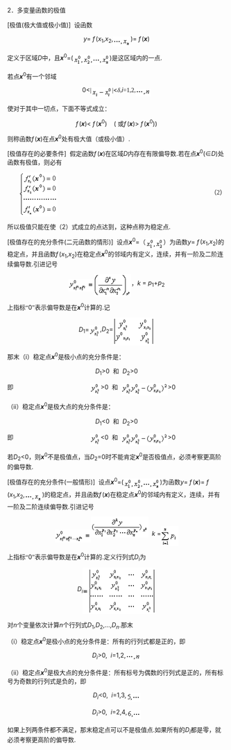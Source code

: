 <div class=Section1>
<p class=MsoNormal><span lang=EN-US>2</span><span lang=ZH-CN style='font-family:
宋体_GB2312'>．多变量函数的极值</span></p>
<p class=MsoNormal><span lang=EN-US>[</span><span lang=ZH-CN style='font-family:
宋体_GB2312'>极值</span><span lang=EN-US>(</span><span lang=ZH-CN style='font-family:
宋体_GB2312'>极大值或极小值</span><span lang=EN-US>)]&nbsp; </span><span lang=ZH-CN
style='font-family:宋体_GB2312'>设函数</span></p>
<p class=MsoNormal align=center style='text-align:center'><i><span lang=EN-US>y</span></i><span
lang=EN-US>=<i> f</i></span><i><span lang=EN-US style='font-size:5.5pt'> </span></i><span
lang=EN-US>(<i>x</i><sub>1</sub>,<i>x</i><sub>2</sub>,<sub><img width=40
height=24 src="res/17e9d95da129bdd93c34fb6cc6aaaa52_5489_files/image002.gif"
u1:shapes="_x0000_i1025" align=absmiddle></sub>)=<i> f</i></span><i><span
lang=EN-US style='font-size:5.5pt'> </span></i><span lang=EN-US>(<b><i>x</i></b>)</span></p>
<p class=MsoNormal><span lang=ZH-CN style='font-family:宋体_GB2312'>定义于区域</span><i><span
lang=EN-US>D</span></i><span lang=ZH-CN style='font-family:宋体_GB2312'>中，且</span><b><i><span
lang=EN-US>x</span></i></b><sup><span lang=EN-US>0</span></sup><span
lang=EN-US>=(</span><sub><span lang=EN-US style='font-size:10.5pt'><img
width=84 height=25 src="res/17e9d95da129bdd93c34fb6cc6aaaa52_5489_files/image004.gif"
u1:shapes="_x0000_i1026" align=absmiddle></span></sub><span lang=EN-US>)</span><span
lang=ZH-CN style='font-family:宋体_GB2312'>是这区域内的一点</span><span lang=EN-US>.</span></p>
<p class=MsoNormal><span lang=ZH-CN style='font-family:宋体_GB2312'>若点</span><b><i><span
lang=EN-US>x</span></i></b><sup><span lang=EN-US>0</span></sup><span
lang=ZH-CN style='font-family:宋体_GB2312'>有一个邻域</span></p>
<p class=MsoNormal align=center style='text-align:center'><span lang=EN-US>0&lt;</span><span
lang=EN-US style='font-family:宋体_GB2312'>|</span><sub><span lang=EN-US
style='font-size:10.5pt'><img width=48 height=25
src="res/17e9d95da129bdd93c34fb6cc6aaaa52_5489_files/image006.gif" u1:shapes="_x0000_i1027"
align=absmiddle></span></sub><span lang=EN-US style='font-family:宋体_GB2312'>|</span><span
lang=EN-US>&lt;</span><i><span lang=ZH-CN style='font-family:宋体_GB2312'>δ</span></i><span
lang=EN-US style='font-family:宋体_GB2312'>,</span><i><span lang=EN-US>i</span></i><span
lang=EN-US style='font-family:宋体_GB2312'>=1,2,<sub><img width=35 height=17
src="res/17e9d95da129bdd93c34fb6cc6aaaa52_5489_files/image008.gif" u1:shapes="_x0000_i1028"
align=absmiddle></sub></span></p>
<p class=MsoNormal><span lang=ZH-CN style='font-family:宋体_GB2312'>使对于其中一切点，下面不等式成立：</span></p>
<p class=MsoNormal align=center style='text-align:center'><i><span lang=EN-US>f</span></i><i><span
lang=EN-US style='font-size:5.5pt'> </span></i><span lang=EN-US>(<b><i>x</i></b>)&lt;<i>
f</i></span><i><span lang=EN-US style='font-size:5.5pt'> </span></i><span
lang=EN-US>(<b><i>x</i></b><sup>0</sup>)&nbsp;&nbsp;&nbsp; ( </span><span
lang=ZH-CN style='font-family:宋体_GB2312'>或</span><i><span lang=EN-US>f</span></i><i><span
lang=EN-US style='font-size:5.5pt'> </span></i><span lang=EN-US>(<b><i>x</i></b>)&gt;<i>
f</i></span><i><span lang=EN-US style='font-size:5.5pt'> </span></i><span
lang=EN-US>(<b><i>x</i></b><sup>0</sup>))</span></p>
<p class=MsoNormal><span lang=ZH-CN style='font-family:宋体_GB2312'>则称函数</span><i><span
lang=EN-US>f</span></i><i><span lang=EN-US style='font-size:5.5pt'> </span></i><span
lang=EN-US>(<b><i>x</i></b>)</span><span lang=ZH-CN style='font-family:宋体_GB2312'>在点</span><b><i><span
lang=EN-US>x</span></i></b><sup><span lang=EN-US>0</span></sup><span
lang=ZH-CN style='font-family:宋体_GB2312'>处有极大值（或极小值）</span><span lang=EN-US>.</span></p>
<p class=MsoNormal><span lang=EN-US>[</span><span lang=ZH-CN style='font-family:
宋体_GB2312'>极值存在的必要条件</span><span lang=EN-US>]&nbsp; </span><span lang=ZH-CN
style='font-family:宋体_GB2312'>假定函数</span><i><span lang=EN-US>f</span></i><i><span
lang=EN-US style='font-size:5.5pt'> </span></i><span lang=EN-US>(<b><i>x</i></b>)</span><span
lang=ZH-CN style='font-family:宋体_GB2312'>在区域</span><i><span lang=EN-US>D</span></i><span
lang=ZH-CN style='font-family:宋体_GB2312'>内存在有限偏导数</span><span lang=EN-US>.</span><span
lang=ZH-CN style='font-family:宋体_GB2312'>若在点</span><b><i><span lang=EN-US>x</span></i></b><sup><span
lang=EN-US>0</span></sup><span lang=EN-US>(</span><span lang=ZH-CN
style='font-family:宋体_GB2312'>∈</span><i><span lang=EN-US>D</span></i><span
lang=EN-US>)</span><span lang=ZH-CN style='font-family:宋体_GB2312'>处函数有极值，则必有</span></p>
<pre style='text-align:right' align=right><sub><span lang=EN-US
style='font-size:10.5pt'><img width=88 height=101
src="res/17e9d95da129bdd93c34fb6cc6aaaa52_5489_files/image010.gif" u1:shapes="_x0000_i1029"
align=absmiddle></span></sub><span lang=EN-US>&nbsp;&nbsp;&nbsp; &nbsp;&nbsp;&nbsp;&nbsp;&nbsp;&nbsp;&nbsp;&nbsp;&nbsp;&nbsp;&nbsp;&nbsp;&nbsp;&nbsp;&nbsp;&nbsp;&nbsp;&nbsp;&nbsp;&nbsp;&nbsp;&nbsp;&nbsp;&nbsp;&nbsp;&nbsp;&nbsp;&nbsp;&nbsp;&nbsp;&nbsp;&nbsp;&nbsp; &nbsp;&nbsp;&nbsp; </span><span
lang=ZH-CN style='font-family:宋体_GB2312'>（</span><span lang=EN-US
style='font-family:"Times New Roman"'>2</span><span lang=ZH-CN
style='font-family:宋体_GB2312'>）</span></pre>
<p class=MsoNormal><span lang=ZH-CN style='font-family:宋体_GB2312'>所以极值只能在使（</span><span
lang=EN-US>2</span><span lang=ZH-CN style='font-family:宋体_GB2312'>）式成立的点达到，这种点称为稳定点</span><span
lang=EN-US>.</span></p>
<p class=MsoNormal><span lang=EN-US>[</span><span lang=ZH-CN style='font-family:
宋体_GB2312'>极值存在的充分条件</span><span lang=EN-US>(</span><span lang=ZH-CN
style='font-family:宋体_GB2312'>二元函数的情形</span><span lang=EN-US>)]&nbsp; </span><span
lang=ZH-CN style='font-family:宋体_GB2312'>设点</span><b><i><span lang=EN-US>x</span></i></b><sup><span
lang=EN-US>0</span></sup><span lang=EN-US>=</span><span lang=ZH-CN
style='font-family:宋体_GB2312'>（</span><sub><span lang=EN-US style='font-size:
10.5pt'><img width=41 height=24 src="res/17e9d95da129bdd93c34fb6cc6aaaa52_5489_files/image012.gif"
u1:shapes="_x0000_i1039" align=absmiddle></span></sub><span lang=ZH-CN
style='font-family:宋体_GB2312'>）为函数</span><i><span lang=EN-US>y</span></i><span
lang=EN-US>=<i> f</i></span><i><span lang=EN-US style='font-size:5.5pt'> </span></i><span
lang=EN-US>(<i>x</i><sub>1</sub>,<i>x</i><sub>2</sub>)</span><span lang=ZH-CN
style='font-family:宋体_GB2312'>的稳定点，并且函数</span><i><span lang=EN-US>f</span></i><i><span
lang=EN-US style='font-size:5.5pt'> </span></i><span lang=EN-US>(<i>x</i><sub>1</sub>,<i>x</i><sub>2</sub>)</span><span
lang=ZH-CN style='font-family:宋体_GB2312'>在稳定点</span><b><i><span lang=EN-US>x</span></i></b><sup><span
lang=EN-US>0</span></sup><span lang=ZH-CN style='font-family:宋体_GB2312'>的邻域内有定义，连续，并有一阶及二阶连续偏导数</span><span
lang=EN-US>.</span><span lang=ZH-CN style='font-family:宋体_GB2312'>引进记号</span></p>
<p class=MsoNormal align=center style='text-align:center'><sub><span
lang=EN-US style='font-size:10.5pt'><img width=59 height=29
src="res/17e9d95da129bdd93c34fb6cc6aaaa52_5489_files/image014.gif" u1:shapes="_x0000_i1040"
align=absmiddle><img width=86 height=51
src="res/17e9d95da129bdd93c34fb6cc6aaaa52_5489_files/image016.gif" u1:shapes="_x0000_i1041"
align=absmiddle></span></sub><span lang=ZH-CN style='font-family:宋体_GB2312'>，</span><i><span
lang=EN-US>k </span></i><span lang=EN-US>= <i>p</i><sub>1</sub>+<i>p</i><sub>2</sub></span></p>
<p class=MsoNormal><span lang=ZH-CN style='font-family:宋体_GB2312'>上指标“</span><span
lang=EN-US>0</span><span lang=ZH-CN style='font-family:宋体_GB2312'>”表示偏导数是在</span><b><i><span
lang=EN-US>x</span></i></b><sup><span lang=EN-US>0</span></sup><span
lang=ZH-CN style='font-family:宋体_GB2312'>计算的</span><span lang=EN-US>.</span><span
lang=ZH-CN style='font-family:宋体_GB2312'>记</span></p>
<p class=MsoNormal align=center style='text-align:center'><i><span lang=EN-US>D</span></i><sub><span
lang=EN-US>1</span></sub><span lang=EN-US>=</span><sub><span lang=EN-US
style='font-size:10.5pt'><img width=25 height=29
src="res/17e9d95da129bdd93c34fb6cc6aaaa52_5489_files/image018.gif" u1:shapes="_x0000_i1042"
align=absmiddle></span></sub><span lang=EN-US>,<i>D</i><sub>2</sub>=</span><sub><span
lang=EN-US style='font-size:10.5pt'><img width=95 height=65
src="res/17e9d95da129bdd93c34fb6cc6aaaa52_5489_files/image020.gif" u1:shapes="_x0000_i1043"
align=absmiddle></span></sub></p>
<p class=MsoNormal><span lang=ZH-CN style='font-family:宋体_GB2312'>那末（</span><span
lang=EN-US>i</span><span lang=ZH-CN style='font-family:宋体_GB2312'>）稳定点</span><b><i><span
lang=EN-US>x</span></i></b><sup><span lang=EN-US>0</span></sup><span
lang=ZH-CN style='font-family:宋体_GB2312'>是极小点的充分条件是：</span></p>
<p class=MsoNormal align=center style='text-align:center'><i><span lang=EN-US>D</span></i><sub><span
lang=EN-US>1</span></sub><span lang=EN-US>&gt;0&nbsp; </span><span lang=ZH-CN
style='font-family:宋体_GB2312'>和</span><span lang=EN-US>&nbsp; <i>D</i><sub>2</sub>&gt;0</span></p>
<p class=MsoNormal><span lang=ZH-CN style='font-family:宋体_GB2312'>即</span><span
lang=EN-US>&nbsp;&nbsp;&nbsp;&nbsp;&nbsp;&nbsp;&nbsp;&nbsp;&nbsp;&nbsp;&nbsp;&nbsp;&nbsp;&nbsp;&nbsp;&nbsp;&nbsp;&nbsp;&nbsp;&nbsp;&nbsp;&nbsp;&nbsp;&nbsp;&nbsp;&nbsp;&nbsp;&nbsp;&nbsp;&nbsp;&nbsp;&nbsp;&nbsp;&nbsp;&nbsp;&nbsp;&nbsp;&nbsp;&nbsp;&nbsp;&nbsp;&nbsp;&nbsp;&nbsp; </span><sub><span
lang=EN-US style='font-size:10.5pt'><img width=24 height=29
src="res/17e9d95da129bdd93c34fb6cc6aaaa52_5489_files/image021.gif" u1:shapes="_x0000_i1044"
align=absmiddle></span></sub><span lang=EN-US>&gt;0&nbsp; </span><span
lang=ZH-CN style='font-family:宋体_GB2312'>和</span><span lang=EN-US>&nbsp; </span><sub><span
lang=EN-US style='font-size:10.5pt'><img width=107 height=29
src="res/17e9d95da129bdd93c34fb6cc6aaaa52_5489_files/image023.gif" u1:shapes="_x0000_i1045"
align=absmiddle></span></sub><span lang=EN-US>&gt;0</span></p>
<p class=MsoNormal><span lang=ZH-CN style='font-family:宋体_GB2312'>（</span><span
lang=EN-US>ii</span><span lang=ZH-CN style='font-family:宋体_GB2312'>）稳定点</span><b><i><span
lang=EN-US>x</span></i></b><sup><span lang=EN-US>0</span></sup><span
lang=ZH-CN style='font-family:宋体_GB2312'>是极大点的充分条件是：</span></p>
<p class=MsoNormal align=center style='text-align:center'><i><span lang=EN-US>D</span></i><sub><span
lang=EN-US>1</span></sub><span lang=EN-US>&lt;0&nbsp; </span><span lang=ZH-CN
style='font-family:宋体_GB2312'>和</span><span lang=EN-US>&nbsp; <i>D</i><sub>2</sub>&gt;0</span></p>
<p class=MsoNormal><span lang=ZH-CN style='font-family:宋体_GB2312'>即</span><span
lang=EN-US>&nbsp;&nbsp;&nbsp;&nbsp;&nbsp;&nbsp;&nbsp;&nbsp;&nbsp;&nbsp;&nbsp;&nbsp;&nbsp;&nbsp;&nbsp;&nbsp;&nbsp;&nbsp;&nbsp;&nbsp;&nbsp;&nbsp;&nbsp;&nbsp;&nbsp;&nbsp;&nbsp;&nbsp;&nbsp;&nbsp;&nbsp;&nbsp;&nbsp;&nbsp;&nbsp;&nbsp;&nbsp;&nbsp;&nbsp;&nbsp;&nbsp;&nbsp;&nbsp;&nbsp; </span><sub><span
lang=EN-US style='font-size:10.5pt'><img width=24 height=29
src="res/17e9d95da129bdd93c34fb6cc6aaaa52_5489_files/image024.gif" u1:shapes="_x0000_i1046"
align=absmiddle></span></sub><span lang=EN-US>&lt;0&nbsp; </span><span
lang=ZH-CN style='font-family:宋体_GB2312'>和</span><span lang=EN-US>&nbsp; </span><sub><span
lang=EN-US style='font-size:10.5pt'><img width=107 height=29
src="res/17e9d95da129bdd93c34fb6cc6aaaa52_5489_files/image026.gif" u1:shapes="_x0000_i1047"
align=absmiddle></span></sub><span lang=EN-US>&gt;0</span></p>
<p class=MsoNormal><span lang=ZH-CN style='font-family:宋体_GB2312'>若</span><i><span
lang=EN-US>D</span></i><sub><span lang=EN-US>2</span></sub><span lang=EN-US>&lt;0</span><span
lang=ZH-CN style='font-family:宋体_GB2312'>，则</span><b><i><span lang=EN-US>x</span></i></b><sup><span
lang=EN-US>0</span></sup><span lang=ZH-CN style='font-family:宋体_GB2312'>不是极值点，当</span><i><span
lang=EN-US>D</span></i><sub><span lang=EN-US>2</span></sub><span lang=EN-US>=0</span><span
lang=ZH-CN style='font-family:宋体_GB2312'>时不能肯定</span><b><i><span lang=EN-US>x</span></i></b><sup><span
lang=EN-US>0</span></sup><span lang=ZH-CN style='font-family:宋体_GB2312'>是否极值点，必须考察更高阶的偏导数</span><span
lang=EN-US>.</span></p>
<p class=MsoNormal><span lang=EN-US>[</span><span lang=ZH-CN style='font-family:
宋体_GB2312'>极值存在的充分条件</span><span lang=EN-US>(</span><span lang=ZH-CN
style='font-family:宋体_GB2312'>一般情形</span><span lang=EN-US>)]&nbsp; </span><span
lang=ZH-CN style='font-family:宋体_GB2312'>设点</span><b><i><span lang=EN-US>x</span></i></b><sup><span
lang=EN-US>0</span></sup><span lang=EN-US>=(</span><sub><span lang=EN-US
style='font-size:10.5pt'><img width=84 height=25
src="res/17e9d95da129bdd93c34fb6cc6aaaa52_5489_files/image028.gif" u1:shapes="_x0000_i1048"
align=absmiddle></span></sub><span lang=EN-US>)</span><span lang=ZH-CN
style='font-family:宋体_GB2312'>为函数</span><i><span lang=EN-US>y</span></i><span
lang=EN-US>=<i> f</i></span><i><span lang=EN-US style='font-size:5.5pt'> </span></i><span
lang=EN-US>(<b><i>x</i></b>)=<i> f</i></span><i><span lang=EN-US
style='font-size:5.5pt'> </span></i><span lang=EN-US>(<i>x</i><sub>1</sub>,<i>x</i><sub>2</sub>,<sub><img
width=40 height=24 src="res/17e9d95da129bdd93c34fb6cc6aaaa52_5489_files/image030.gif"
u1:shapes="_x0000_i1049" align=absmiddle></sub>)</span><span lang=ZH-CN
style='font-family:宋体_GB2312'>的稳定点，并且函数</span><i><span lang=EN-US>f</span></i><i><span
lang=EN-US style='font-size:5.5pt'> </span></i><span lang=EN-US>(<b><i>x</i></b>)</span><span
lang=ZH-CN style='font-family:宋体_GB2312'>在稳定点</span><b><i><span lang=EN-US>x</span></i></b><sup><span
lang=EN-US>0</span></sup><span lang=ZH-CN style='font-family:宋体_GB2312'>的邻域内有定义，连续，并有一阶及二阶连续偏导数</span><span
lang=EN-US>.</span><span lang=ZH-CN style='font-family:宋体_GB2312'>引进记号</span></p>
<p class=MsoNormal align=center style='text-align:center'><sub><span
lang=EN-US style='font-size:10.5pt'><img width=83 height=29
src="res/17e9d95da129bdd93c34fb6cc6aaaa52_5489_files/image032.gif" u1:shapes="_x0000_i1050"
align=absmiddle><img width=133 height=48
src="res/17e9d95da129bdd93c34fb6cc6aaaa52_5489_files/image034.gif" u1:shapes="_x0000_i1051"></span></sub><span
lang=EN-US>&nbsp; <i>k </i>=</span><sub><span lang=EN-US style='font-size:10.5pt'><img
width=40 height=45 src="res/17e9d95da129bdd93c34fb6cc6aaaa52_5489_files/image036.gif"
u1:shapes="_x0000_i1052" align=absmiddle></span></sub></p>
<p class=MsoNormal><span lang=ZH-CN style='font-family:宋体_GB2312'>上指标“</span><span
lang=EN-US>0</span><span lang=ZH-CN style='font-family:宋体_GB2312'>”表示偏导数是在</span><b><i><span
lang=EN-US>x</span></i></b><sup><span lang=EN-US>0</span></sup><span
lang=ZH-CN style='font-family:宋体_GB2312'>计算的</span><span lang=EN-US>.</span><span
lang=ZH-CN style='font-family:宋体_GB2312'>定义行列式</span><i><span lang=EN-US>D<sub>i</sub></span></i><span
lang=ZH-CN style='font-family:宋体_GB2312'>为</span></p>
<p class=MsoNormal align=center style='text-align:center'><i><span lang=EN-US>D<sub>i</sub></span></i><sub><span
lang=EN-US style='font-size:10.5pt'><img width=168 height=107
src="res/17e9d95da129bdd93c34fb6cc6aaaa52_5489_files/image038.gif" u1:shapes="_x0000_i1053"
align=absmiddle></span></sub></p>
<p class=MsoNormal><span lang=ZH-CN style='font-family:宋体_GB2312'>对</span><i><span
lang=EN-US>n</span></i><span lang=ZH-CN style='font-family:宋体_GB2312'>个变量依次计算</span><i><span
lang=EN-US>n</span></i><span lang=ZH-CN style='font-family:宋体_GB2312'>个行列式</span><i><span
lang=EN-US>D</span></i><sub><span lang=EN-US>1</span></sub><span lang=EN-US>,<i>D</i><sub>2</sub>,…,<i>D<sub>n</sub></i>.</span><span
lang=ZH-CN style='font-family:宋体_GB2312'>那末</span></p>
<p class=MsoNormal><span lang=ZH-CN style='font-family:宋体_GB2312'>（</span><span
lang=EN-US>i</span><span lang=ZH-CN style='font-family:宋体_GB2312'>）稳定点</span><b><i><span
lang=EN-US>x</span></i></b><sup><span lang=EN-US>0</span></sup><span
lang=ZH-CN style='font-family:宋体_GB2312'>是极小点的充分条件是：所有的行列式都是正的，即</span></p>
<p class=MsoNormal align=center style='text-align:center'><i><span lang=EN-US>D<sub>i</sub></span></i><span
lang=EN-US>&gt;0,&nbsp; <i>i</i>=1,2,<sub><img width=35 height=17
src="res/17e9d95da129bdd93c34fb6cc6aaaa52_5489_files/image040.gif" u1:shapes="_x0000_i1054"
align=absmiddle></sub></span></p>
<p class=MsoNormal><span lang=ZH-CN style='font-family:宋体_GB2312'>（</span><span
lang=EN-US>ii</span><span lang=ZH-CN style='font-family:宋体_GB2312'>）稳定点</span><b><i><span
lang=EN-US>x</span></i></b><sup><span lang=EN-US>0</span></sup><span
lang=ZH-CN style='font-family:宋体_GB2312'>是极大点的充分条件是：所有标号为偶数的行列式是正的，所有标号为奇数的行列式是负的，即</span></p>
<p class=MsoNormal align=center style='text-align:center'><i><span lang=EN-US>D<sub>i</sub></span></i><span
lang=EN-US>&lt;0,&nbsp; <i>i</i>=1,3,<sub><img width=32 height=21
src="res/17e9d95da129bdd93c34fb6cc6aaaa52_5489_files/image042.gif" u1:shapes="_x0000_i1055"
align=absmiddle></sub></span></p>
<p class=MsoNormal align=center style='text-align:center'><i><span lang=EN-US>D<sub>i</sub></span></i><span
lang=EN-US>&gt;0,&nbsp; <i>i</i>=2,4,<sub><img width=32 height=21
src="res/17e9d95da129bdd93c34fb6cc6aaaa52_5489_files/image044.gif" u1:shapes="_x0000_i1056"
align=absmiddle></sub></span></p>
<p class=MsoNormal><span lang=ZH-CN style='font-family:宋体_GB2312'>如果上列两条件都不满足，那末稳定点可以不是极值点</span><span
lang=EN-US>.</span><span lang=ZH-CN style='font-family:宋体_GB2312'>如果所有的</span><i><span
lang=EN-US>D<sub>i</sub></span></i><span lang=ZH-CN style='font-family:宋体_GB2312'>都是零，就必须考察更高阶的偏导数</span><span
lang=EN-US>.</span></p>
</div>